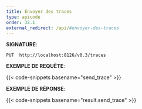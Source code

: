 ```yaml
---
title: Envoyer des traces
type: apicode
order: 32.1
external_redirect: /api/#envoyer-des-traces
---
```


**SIGNATURE**:

`PUT  http://localhost:8126/v0.3/traces`

**EXEMPLE DE REQUÊTE**:

{{< code-snippets basename="send_trace" >}}

**EXEMPLE DE RÉPONSE**:

{{< code-snippets basename="result.send_trace" >}}
